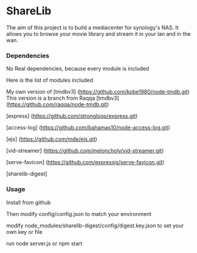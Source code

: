 # ShareLib

The aim of this project is to build a mediacenter for synology's NAS.
It allows you to browse your movie library and stream it in your lan and in the wan.

### Dependencies

No Real dependencies, because every module is included

Here is the list of modules included

My own version of [tmdbv3] (https://github.com/kobe1980/node-tmdb.git)
This version is a branch from Raqqa [tmdbv3] (https://github.com/raqqa/node-tmdb.git)

[express] (https://github.com/strongloop/express.git)

[access-log] (https://github.com/bahamas10/node-access-log.git)

[ejs] (https://github.com/mde/ejs.git)

[vid-streamer] (https://github.com/meloncholy/vid-streamer.git)

[serve-favicon] (https://github.com/expressjs/serve-favicon.git)

[sharelib-digest]

### Usage

Install from github

Then modify config/config.json to match your environment

modify node_modules/sharelib-digest/config/digest.key.json to set your own key or file

run node server.js or npm start
